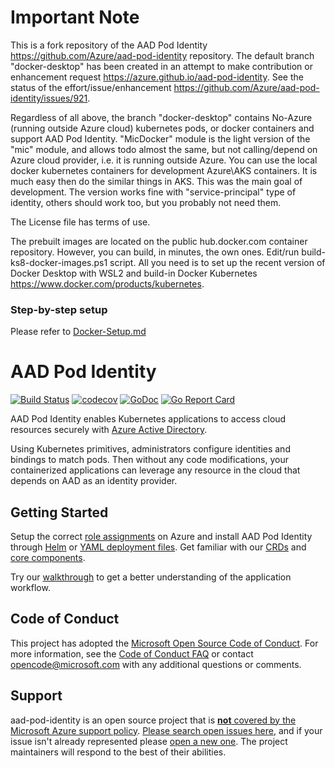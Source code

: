 # Important Note

This is a fork repository of the AAD Pod Identity https://github.com/Azure/aad-pod-identity repository. 
The default branch "docker-desktop" has been created in an attempt to make contribution or enhancement request https://azure.github.io/aad-pod-identity. 
See the status of the effort/issue/enhancement https://github.com/Azure/aad-pod-identity/issues/921.

Regardless of all above, the branch "docker-desktop" contains No-Azure (running outside Azure cloud) kubernetes pods, or docker containers and support AAD Pod Identity.
"MicDocker" module is the light version of the "mic" module,
and allows todo almost the same, but not calling/depend on Azure cloud provider, i.e. it is running outside Azure.
You can use the local docker kubernetes containers for development Azure\AKS containers.
It is much easy then do the similar things in AKS. This was the main goal of development. The version works fine with "service-principal" type of identity,
others should work too, but you probably not need them.  

The License file has terms of use. 

The prebuilt images are located on the public hub.docker.com container repository. However, you can build, in minutes,
the own ones. Edit/run build-ks8-docker-images.ps1 script.
All you need is to set up the recent version of Docker Desktop with  WSL2 and build-in Docker Kubernetes  https://www.docker.com/products/kubernetes.

### Step-by-step setup

Please refer to [Docker-Setup.md](https://github.com/Wallsmedia/aad-pod-identity/blob/docker-desktop/Docker-Setup.md)

# AAD Pod Identity

[![Build Status](https://dev.azure.com/azure/aad-pod-identity/_apis/build/status/aad-pod-identity-nightly?branchName=master)](https://dev.azure.com/azure/aad-pod-identity/_build/latest?definitionId=77&branchName=master)
[![codecov](https://codecov.io/gh/Azure/aad-pod-identity/branch/master/graph/badge.svg)](https://codecov.io/gh/Azure/aad-pod-identity)
[![GoDoc](https://godoc.org/github.com/Azure/aad-pod-identity?status.svg)](https://godoc.org/github.com/Azure/aad-pod-identity)
[![Go Report Card](https://goreportcard.com/badge/github.com/Azure/aad-pod-identity)](https://goreportcard.com/report/github.com/Azure/aad-pod-identity)

AAD Pod Identity enables Kubernetes applications to access cloud resources securely with [Azure Active Directory](https://azure.microsoft.com/en-us/services/active-directory/).

Using Kubernetes primitives, administrators configure identities and bindings to match pods. Then without any code modifications, your containerized applications can leverage any resource in the cloud that depends on AAD as an identity provider.

## Getting Started

Setup the correct [role assignments](https://azure.github.io/aad-pod-identity/docs/getting-started/role-assignment/) on Azure and install AAD Pod Identity through [Helm](https://azure.github.io/aad-pod-identity/docs/getting-started/installation/#helm) or [YAML deployment files](https://azure.github.io/aad-pod-identity/docs/getting-started/installation/#quick-install). Get familiar with our [CRDs](https://azure.github.io/aad-pod-identity/docs/concepts/azureidentity/) and [core components](https://azure.github.io/aad-pod-identity/docs/concepts/mic/).

Try our [walkthrough](https://azure.github.io/aad-pod-identity/docs/demo/standard_walkthrough/) to get a better understanding of the application workflow.

## Code of Conduct

This project has adopted the [Microsoft Open Source Code of Conduct](https://opensource.microsoft.com/codeofconduct/). For more information, see the [Code of Conduct FAQ](https://opensource.microsoft.com/codeofconduct/faq) or contact [opencode@microsoft.com](mailto:opencode@microsoft.com) with any additional questions or comments.

## Support

aad-pod-identity is an open source project that is [**not** covered by the Microsoft Azure support policy](https://support.microsoft.com/en-us/help/2941892/support-for-linux-and-open-source-technology-in-azure). [Please search open issues here](https://github.com/Azure/aad-pod-identity/issues), and if your issue isn't already represented please [open a new one](https://github.com/Azure/aad-pod-identity/issues/new/choose). The project maintainers will respond to the best of their abilities.
